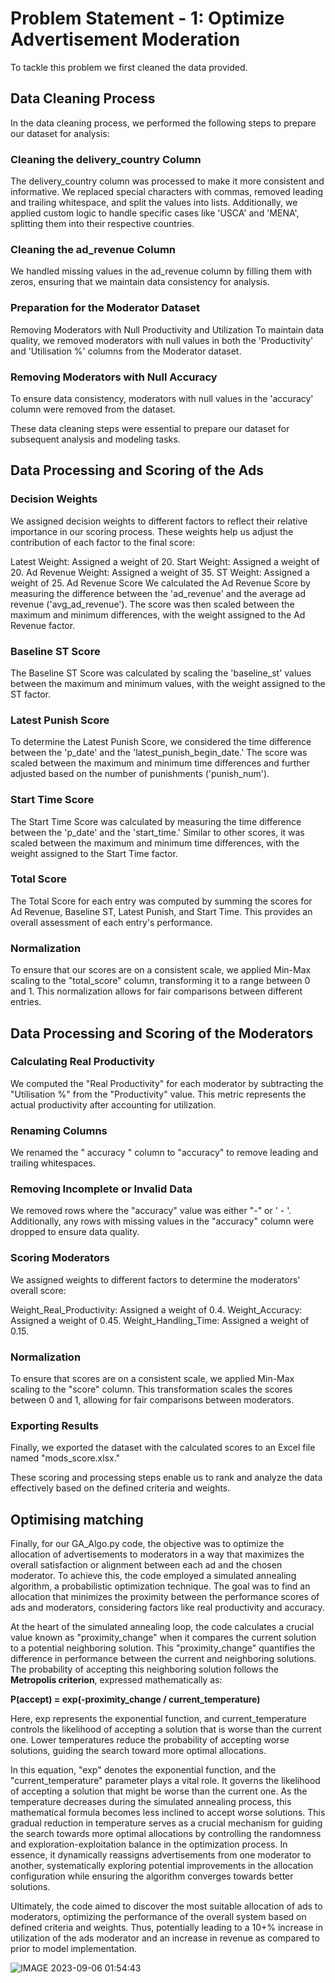 # Problem Statement - 1: Optimize Advertisement Moderation
To tackle this problem we first cleaned the data provided.

## Data Cleaning Process
In the data cleaning process, we performed the following steps to prepare our dataset for analysis:

### Cleaning the delivery_country Column
The delivery_country column was processed to make it more consistent and informative. We replaced special characters with commas, removed leading and trailing whitespace, and split the values into lists. Additionally, we applied custom logic to handle specific cases like 'USCA' and 'MENA', splitting them into their respective countries.

###  Cleaning the ad_revenue Column
We handled missing values in the ad_revenue column by filling them with zeros, ensuring that we maintain data consistency for analysis.

###  Preparation for the Moderator Dataset
Removing Moderators with Null Productivity and Utilization
To maintain data quality, we removed moderators with null values in both the 'Productivity' and 'Utilisation %' columns from the Moderator dataset.

###  Removing Moderators with Null Accuracy
To ensure data consistency, moderators with null values in the 'accuracy' column were removed from the dataset.

These data cleaning steps were essential to prepare our dataset for subsequent analysis and modeling tasks.

## Data Processing and Scoring of the Ads

### Decision Weights
We assigned decision weights to different factors to reflect their relative importance in our scoring process. These weights help us adjust the contribution of each factor to the final score:

Latest Weight: Assigned a weight of 20.
Start Weight: Assigned a weight of 20.
Ad Revenue Weight: Assigned a weight of 35.
ST Weight: Assigned a weight of 25.
Ad Revenue Score
We calculated the Ad Revenue Score by measuring the difference between the 'ad_revenue' and the average ad revenue ('avg_ad_revenue'). The score was then scaled between the maximum and minimum differences, with the weight assigned to the Ad Revenue factor.

### Baseline ST Score
The Baseline ST Score was calculated by scaling the 'baseline_st' values between the maximum and minimum values, with the weight assigned to the ST factor.

### Latest Punish Score
To determine the Latest Punish Score, we considered the time difference between the 'p_date' and the 'latest_punish_begin_date.' The score was scaled between the maximum and minimum time differences and further adjusted based on the number of punishments ('punish_num').

### Start Time Score
The Start Time Score was calculated by measuring the time difference between the 'p_date' and the 'start_time.' Similar to other scores, it was scaled between the maximum and minimum time differences, with the weight assigned to the Start Time factor.

### Total Score
The Total Score for each entry was computed by summing the scores for Ad Revenue, Baseline ST, Latest Punish, and Start Time. This provides an overall assessment of each entry's performance.

### Normalization
To ensure that our scores are on a consistent scale, we applied Min-Max scaling to the "total_score" column, transforming it to a range between 0 and 1. This normalization allows for fair comparisons between different entries.

## Data Processing and Scoring of the Moderators

### Calculating Real Productivity
We computed the "Real Productivity" for each moderator by subtracting the "Utilisation %" from the "Productivity" value. This metric represents the actual productivity after accounting for utilization.

### Renaming Columns
We renamed the " accuracy " column to "accuracy" to remove leading and trailing whitespaces.

### Removing Incomplete or Invalid Data
We removed rows where the "accuracy" value was either "-" or ' - '. Additionally, any rows with missing values in the "accuracy" column were dropped to ensure data quality.

### Scoring Moderators
We assigned weights to different factors to determine the moderators' overall score:

Weight_Real_Productivity: Assigned a weight of 0.4.
Weight_Accuracy: Assigned a weight of 0.45.
Weight_Handling_Time: Assigned a weight of 0.15.

### Normalization
To ensure that scores are on a consistent scale, we applied Min-Max scaling to the "score" column. This transformation scales the scores between 0 and 1, allowing for fair comparisons between moderators.

### Exporting Results
Finally, we exported the dataset with the calculated scores to an Excel file named "mods_score.xlsx."

These scoring and processing steps enable us to rank and analyze the data effectively based on the defined criteria and weights.

## Optimising matching
Finally, for our GA_Algo.py code, the objective was to optimize the allocation of advertisements to moderators in a way that maximizes the overall satisfaction or alignment between each ad and the chosen moderator. To achieve this, the code employed a simulated annealing algorithm, a probabilistic optimization technique. The goal was to find an allocation that minimizes the proximity between the performance scores of ads and moderators, considering factors like real productivity and accuracy. 

At the heart of the simulated annealing loop, the code calculates a crucial value known as "proximity_change" when it compares the current solution to a potential neighboring solution. This "proximity_change" quantifies the difference in performance between the current and neighboring solutions. The probability of accepting this neighboring solution follows the **Metropolis criterion**, expressed mathematically as:

**P(accept) = exp(-proximity_change / current_temperature)**

Here, exp represents the exponential function, and current_temperature controls the likelihood of accepting a solution that is worse than the current one. Lower temperatures reduce the probability of accepting worse solutions, guiding the search toward more optimal allocations.

In this equation, "exp" denotes the exponential function, and the "current_temperature" parameter plays a vital role. It governs the likelihood of accepting a solution that might be worse than the current one. As the temperature decreases during the simulated annealing process, this mathematical formula becomes less inclined to accept worse solutions. This gradual reduction in temperature serves as a crucial mechanism for guiding the search towards more optimal allocations by controlling the randomness and exploration-exploitation balance in the optimization process. In essence, it dynamically reassigns advertisements from one moderator to another, systematically exploring potential improvements in the allocation configuration while ensuring the algorithm converges towards better solutions.

Ultimately, the code aimed to discover the most suitable allocation of ads to moderators, optimizing the performance of the overall system based on defined criteria and weights. Thus, potentially leading to a 10+% increase in utilization of the ads moderator and an increase in revenue as compared to prior to model implementation.

![IMAGE 2023-09-06 01:54:43](https://github.com/Delocy/sonnyAngels/assets/94375191/06cfe19e-8efb-4317-bc55-c5e6089d5093)

